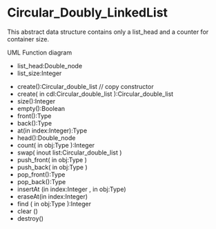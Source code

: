 # Circular_Doubly_LinkedList
This abstract data structure contains only a list_head and a counter for container size.

UML Function diagram 

- list_head:Double_node
- list_size:Integer
+ create():Circular_double_list
// copy constructor
+ create( in cdl:Circular_double_list ):Circular_double_list
+ size():Integer
+ empty():Boolean
+ front():Type
+ back():Type
+ at(in index:Integer):Type
+ head():Double_node
+ count( in obj:Type ):Integer
+ swap( inout list:Circular_double_list )
+ push_front( in obj:Type )
+ push_back( in obj:Type )
+ pop_front():Type
+ pop_back():Type
+ insertAt (in index:Integer , in obj:Type)
+ eraseAt(in index:Integer)
+ find ( in obj:Type ):Integer
+ clear ()
+ destroy() 

